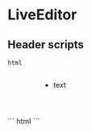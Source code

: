 # LiveEditor

## Header scripts
``` html ```
<link type="text/css" rel="stylesheet" href="{{PutHName}}/ufields.css" />
<script type="text/javascript" src="{{PutHName}}/ufields.js"></script>
``` html ```

<svg width="100" height="100" xmlns="http://www.w3.org/2000/svg">
<foreignObject width="100" height="100">
    <div xmlns="http://www.w3.org/1999/xhtml">
        <ul>
            <li>text</li>
        </ul>
        <!-- Other embed HTML element/text into SVG -->
    </div>
</foreignObject>
</svg>
